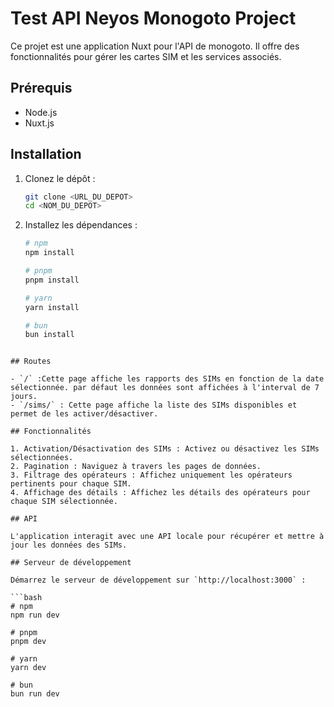 # Test API Neyos Monogoto Project

Ce projet est une application Nuxt pour l'API de monogoto. Il offre des fonctionnalités pour gérer les cartes SIM et les services associés.

## Prérequis

- Node.js
- Nuxt.js

## Installation

1. Clonez le dépôt :
    ```bash
    git clone <URL_DU_DEPOT>
    cd <NOM_DU_DEPOT>
    ```

2. Installez les dépendances :
    ```bash
    # npm
    npm install

    # pnpm
    pnpm install

    # yarn
    yarn install

    # bun
    bun install
  ```

## Routes 

- `/` :Cette page affiche les rapports des SIMs en fonction de la date sélectionnée. par défaut les données sont affichées à l'interval de 7 jours.
- `/sims/` : Cette page affiche la liste des SIMs disponibles et permet de les activer/désactiver.

## Fonctionnalités

1. Activation/Désactivation des SIMs : Activez ou désactivez les SIMs sélectionnées.
2. Pagination : Naviguez à travers les pages de données.
3. Filtrage des opérateurs : Affichez uniquement les opérateurs pertinents pour chaque SIM.
4. Affichage des détails : Affichez les détails des opérateurs pour chaque SIM sélectionnée.

## API

L'application interagit avec une API locale pour récupérer et mettre à jour les données des SIMs.

## Serveur de développement

Démarrez le serveur de développement sur `http://localhost:3000` :

```bash
# npm
npm run dev

# pnpm
pnpm dev

# yarn
yarn dev

# bun
bun run dev

